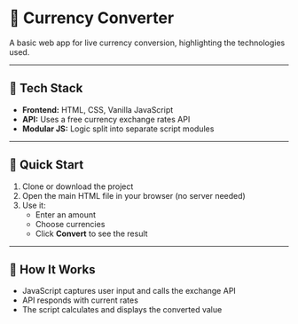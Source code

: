 # 💱 Currency Converter

A basic web app for live currency conversion, highlighting the technologies used.

---

## 🧰 Tech Stack

- **Frontend:** HTML, CSS, Vanilla JavaScript  
- **API:** Uses a free currency exchange rates API  
- **Modular JS:** Logic split into separate script modules  

---

## 🚀 Quick Start

1. Clone or download the project  
2. Open the main HTML file in your browser (no server needed)  
3. Use it:  
   - Enter an amount  
   - Choose currencies  
   - Click **Convert** to see the result  

---

## 🧩 How It Works

- JavaScript captures user input and calls the exchange API  
- API responds with current rates  
- The script calculates and displays the converted value

